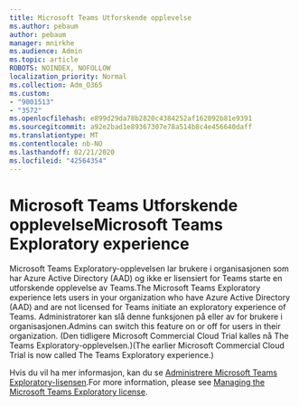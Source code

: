 ```yaml
---
title: Microsoft Teams Utforskende opplevelse
ms.author: pebaum
author: pebaum
manager: mnirkhe
ms.audience: Admin
ms.topic: article
ROBOTS: NOINDEX, NOFOLLOW
localization_priority: Normal
ms.collection: Adm_O365
ms.custom:
- "9001513"
- "3572"
ms.openlocfilehash: e899d29da78b2820c4384252af162092b81e9391
ms.sourcegitcommit: a92e2bad1e89367307e78a514b8c4e456640daff
ms.translationtype: MT
ms.contentlocale: nb-NO
ms.lasthandoff: 02/21/2020
ms.locfileid: "42564354"
---
```

# <a name="microsoft-teams-exploratory-experience"></a><span data-ttu-id="9126d-102">Microsoft Teams Utforskende opplevelse</span><span class="sxs-lookup"><span data-stu-id="9126d-102">Microsoft Teams Exploratory experience</span></span>

<span data-ttu-id="9126d-103">Microsoft Teams Exploratory-opplevelsen lar brukere i organisasjonen som har Azure Active Directory (AAD) og ikke er lisensiert for Teams starte en utforskende opplevelse av Teams.</span><span class="sxs-lookup"><span data-stu-id="9126d-103">The Microsoft Teams Exploratory experience lets users in your organization who have Azure Active Directory (AAD) and are not licensed for Teams initiate an exploratory experience of Teams.</span></span> <span data-ttu-id="9126d-104">Administratorer kan slå denne funksjonen på eller av for brukere i organisasjonen.</span><span class="sxs-lookup"><span data-stu-id="9126d-104">Admins can switch this feature on or off for users in their organization.</span></span> <span data-ttu-id="9126d-105">(Den tidligere Microsoft Commercial Cloud Trial kalles nå The Teams Exploratory-opplevelsen.)</span><span class="sxs-lookup"><span data-stu-id="9126d-105">(The earlier Microsoft Commercial Cloud Trial is now called The Teams Exploratory experience.)</span></span>

<span data-ttu-id="9126d-106">Hvis du vil ha mer informasjon, kan du se [Administrere Microsoft Teams Exploratory-lisensen](https://docs.microsoft.com/microsoftteams/teams-exploratory/).</span><span class="sxs-lookup"><span data-stu-id="9126d-106">For more information, please see [Managing the Microsoft Teams Exploratory license](https://docs.microsoft.com/microsoftteams/teams-exploratory/).</span></span>
